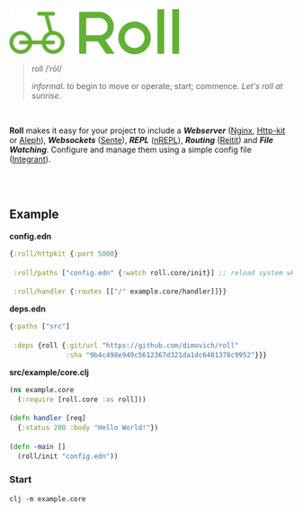 <img height="80px" src="/resources/roll.png">


>  roll   /ˈrōl/
>
>  _informal_. to begin to move or operate; start; commence.
>  _Let's roll at sunrise._

<br>

__Roll__ makes it easy for your project to include a ___Webserver___ ([Nginx](https://github.com/nginx-clojure/nginx-clojure), [Http-kit](http://www.http-kit.org/) or [Aleph](https://github.com/ztellman/aleph)), ___Websockets___ ([Sente](https://github.com/ptaoussanis/sente)), ___REPL___ ([nREPL](https://github.com/clojure-emacs/cider-nrepl)), ___Routing___ ([Reitit](https://github.com/metosin/reitit)) and ___File Watching___. Configure and manage them using a simple config file ([Integrant](https://github.com/weavejester/integrant)).

<br><br>

## Example
__config.edn__

```clojure
{:roll/httpkit {:port 5000}

 :roll/paths ["config.edn" {:watch roll.core/init}] ;; reload system when config.edn changes

 :roll/handler {:routes [["/" example.core/handler]]}}
```


__deps.edn__

``` clojure
{:paths ["src"]

 :deps {roll {:git/url "https://github.com/dimovich/roll"
              :sha "9b4c498e949c5612367d321da1dc6401378c9952"}}}
```


__src/example/core.clj__

``` clojure
(ns example.core
  (:require [roll.core :as roll]))

(defn handler [req]
  {:status 200 :body "Hello World!"})

(defn -main []
  (roll/init "config.edn"))
```


### Start

```
clj -m example.core
```
